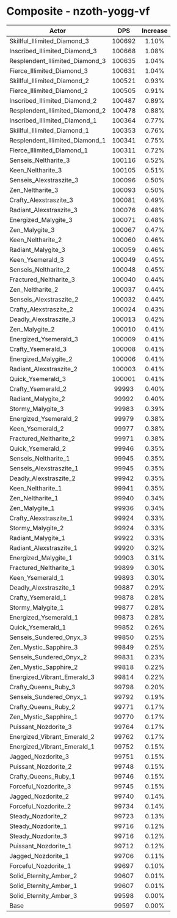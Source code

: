 # Composite - nzoth-yogg-vf
| Actor | DPS | Increase |
|---|:---:|:---:|
|Skillful_Illimited_Diamond_3|100692|1.10%|
|Inscribed_Illimited_Diamond_3|100668|1.08%|
|Resplendent_Illimited_Diamond_3|100635|1.04%|
|Fierce_Illimited_Diamond_3|100631|1.04%|
|Skillful_Illimited_Diamond_2|100521|0.93%|
|Fierce_Illimited_Diamond_2|100505|0.91%|
|Inscribed_Illimited_Diamond_2|100487|0.89%|
|Resplendent_Illimited_Diamond_2|100478|0.88%|
|Inscribed_Illimited_Diamond_1|100364|0.77%|
|Skillful_Illimited_Diamond_1|100353|0.76%|
|Resplendent_Illimited_Diamond_1|100341|0.75%|
|Fierce_Illimited_Diamond_1|100311|0.72%|
|Senseis_Neltharite_3|100116|0.52%|
|Keen_Neltharite_3|100105|0.51%|
|Senseis_Alexstraszite_3|100096|0.50%|
|Zen_Neltharite_3|100093|0.50%|
|Crafty_Alexstraszite_3|100081|0.49%|
|Radiant_Alexstraszite_3|100076|0.48%|
|Energized_Malygite_3|100071|0.48%|
|Zen_Malygite_3|100067|0.47%|
|Keen_Neltharite_2|100060|0.46%|
|Radiant_Malygite_3|100059|0.46%|
|Keen_Ysemerald_3|100049|0.45%|
|Senseis_Neltharite_2|100048|0.45%|
|Fractured_Neltharite_3|100040|0.44%|
|Zen_Neltharite_2|100037|0.44%|
|Senseis_Alexstraszite_2|100032|0.44%|
|Crafty_Alexstraszite_2|100024|0.43%|
|Deadly_Alexstraszite_3|100013|0.42%|
|Zen_Malygite_2|100010|0.41%|
|Energized_Ysemerald_3|100009|0.41%|
|Crafty_Ysemerald_3|100008|0.41%|
|Energized_Malygite_2|100006|0.41%|
|Radiant_Alexstraszite_2|100003|0.41%|
|Quick_Ysemerald_3|100001|0.41%|
|Crafty_Ysemerald_2|99993|0.40%|
|Radiant_Malygite_2|99992|0.40%|
|Stormy_Malygite_3|99983|0.39%|
|Energized_Ysemerald_2|99979|0.38%|
|Keen_Ysemerald_2|99977|0.38%|
|Fractured_Neltharite_2|99971|0.38%|
|Quick_Ysemerald_2|99946|0.35%|
|Senseis_Neltharite_1|99945|0.35%|
|Senseis_Alexstraszite_1|99945|0.35%|
|Deadly_Alexstraszite_2|99942|0.35%|
|Keen_Neltharite_1|99941|0.35%|
|Zen_Neltharite_1|99940|0.34%|
|Zen_Malygite_1|99936|0.34%|
|Crafty_Alexstraszite_1|99924|0.33%|
|Stormy_Malygite_2|99924|0.33%|
|Radiant_Malygite_1|99922|0.33%|
|Radiant_Alexstraszite_1|99920|0.32%|
|Energized_Malygite_1|99903|0.31%|
|Fractured_Neltharite_1|99899|0.30%|
|Keen_Ysemerald_1|99893|0.30%|
|Deadly_Alexstraszite_1|99887|0.29%|
|Crafty_Ysemerald_1|99878|0.28%|
|Stormy_Malygite_1|99877|0.28%|
|Energized_Ysemerald_1|99873|0.28%|
|Quick_Ysemerald_1|99852|0.26%|
|Senseis_Sundered_Onyx_3|99850|0.25%|
|Zen_Mystic_Sapphire_3|99849|0.25%|
|Senseis_Sundered_Onyx_2|99831|0.23%|
|Zen_Mystic_Sapphire_2|99818|0.22%|
|Energized_Vibrant_Emerald_3|99814|0.22%|
|Crafty_Queens_Ruby_3|99798|0.20%|
|Senseis_Sundered_Onyx_1|99792|0.19%|
|Crafty_Queens_Ruby_2|99771|0.17%|
|Zen_Mystic_Sapphire_1|99770|0.17%|
|Puissant_Nozdorite_3|99764|0.17%|
|Energized_Vibrant_Emerald_2|99762|0.17%|
|Energized_Vibrant_Emerald_1|99752|0.15%|
|Jagged_Nozdorite_3|99751|0.15%|
|Puissant_Nozdorite_2|99748|0.15%|
|Crafty_Queens_Ruby_1|99746|0.15%|
|Forceful_Nozdorite_3|99745|0.15%|
|Jagged_Nozdorite_2|99740|0.14%|
|Forceful_Nozdorite_2|99734|0.14%|
|Steady_Nozdorite_2|99723|0.13%|
|Steady_Nozdorite_1|99716|0.12%|
|Steady_Nozdorite_3|99716|0.12%|
|Puissant_Nozdorite_1|99712|0.12%|
|Jagged_Nozdorite_1|99706|0.11%|
|Forceful_Nozdorite_1|99697|0.10%|
|Solid_Eternity_Amber_2|99607|0.01%|
|Solid_Eternity_Amber_1|99607|0.01%|
|Solid_Eternity_Amber_3|99598|0.00%|
|Base|99597|0.00%|
